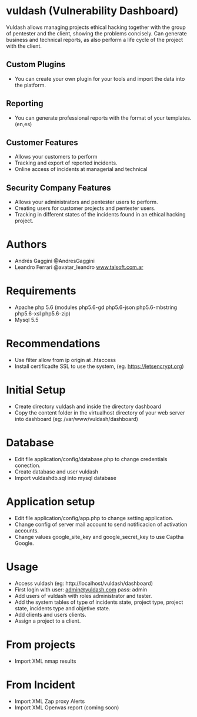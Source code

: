 # vuldash (Vulnerability Dashboard)

Vuldash allows managing projects ethical hacking together with the group of pentester and the client, showing the problems concisely. Can generate business and technical reports, as also perform a life cycle of the project with the client.

## Custom Plugins
- You can create your own plugin for your tools and import the data into the platform.

## Reporting
- You can generate professional reports with the format of your templates. (en,es)

## Customer Features

- Allows your customers to perform
- Tracking and export of reported incidents.
- Online access of incidents at managerial and technical 

## Security Company Features

- Allows your administrators and pentester users to perform.
- Creating users for customer projects and pentester users.
- Tracking in different states of the incidents found in an ethical hacking project.

# Authors

- Andrés Gaggini @AndresGaggini
- Leandro Ferrari @avatar_leandro www.talsoft.com.ar

# Requirements

- Apache php 5.6 (modules php5.6-gd php5.6-json php5.6-mbstring php5.6-xsl php5.6-zip) 
- Mysql 5.5 

# Recommendations

- Use filter allow from ip origin at .htaccess
- Install certificadte SSL to use the system, (eg. https://letsencrypt.org)


# Initial Setup

- Create directory vuldash and inside the directory dashboard
- Copy the content folder in the virtualhost directory of your web server into dashboard (eg: /var/www/vuldash/dashboard)

# Database

- Edit file application/config/database.php to change credentials conection.
- Create database and user vuldash
- Import vuldashdb.sql into mysql database

# Application setup

- Edit file application/config/app.php to change setting application.
- Change config of server mail account to send notificacion of activation accounts.
- Change values google_site_key and google_secret_key to use Captha Google.


# Usage

- Access vuldash (eg: http://localhost/vuldash/dashboard)
- First login with user: admin@vuldash.com pass: admin
- Add users of vuldash with roles administrator and tester. 
- Add the system tables of type of incidents state, project type, project state, incidents type and objetive state.
- Add clients and users clients.
- Assign a project to a client.

# From projects

- Import XML nmap results 

# From Incident

- Import XML Zap proxy Alerts
- Import XML Openvas report (coming soon)
